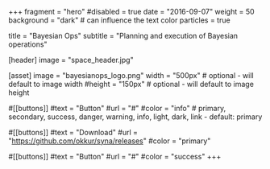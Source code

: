 +++
fragment = "hero"
#disabled = true
date = "2016-09-07"
weight = 50
background = "dark" # can influence the text color
particles = true

title = "Bayesian Ops"
subtitle = "Planning and execution of Bayesian operations"

[header]
  image = "space_header.jpg"

[asset]
  image = "bayesianops_logo.png"
  width = "500px" # optional - will default to image width
  #height = "150px" # optional - will default to image height

#[[buttons]]
  #text = "Button"
  #url = "#"
  #color = "info" # primary, secondary, success, danger, warning, info, light, dark, link - default: primary

#[[buttons]]
  #text = "Download"
  #url = "https://github.com/okkur/syna/releases"
  #color = "primary"

#[[buttons]]
  #text = "Button"
  #url = "#"
  #color = "success"
+++
